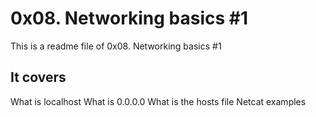 # 0x08. Networking basics #1
This is a readme file of 0x08. Networking basics #1

## It covers
What is localhost
What is 0.0.0.0
What is the hosts file
Netcat examples
